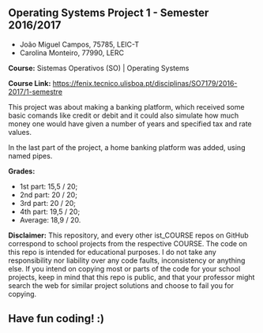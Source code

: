 ## Operating Systems Project 1 - Semester 2016/2017 ##

* João Miguel Campos, 75785, LEIC-T
* Carolina Monteiro, 77990, LERC

**Course:** Sistemas Operativos (SO) | Operating Systems

**Course Link:** https://fenix.tecnico.ulisboa.pt/disciplinas/SO7179/2016-2017/1-semestre

This project was about making a banking platform, which received some basic comands like credit or debit and it could also simulate how much money one would have given a number of years and specified tax and rate values.

In the last part of the project, a home banking platform was added, using named pipes. 

**Grades:** 
* 1st part: 15,5 / 20;
* 2nd part: 20 / 20;
* 3rd part: 20 / 20;
* 4th part: 19,5 / 20;
* Average: 18,9 / 20.

**Disclaimer:**
This repository, and every other ist_COURSE repos on GitHub correspond to school projects from the respective COURSE. The code on this repo is intended for educational purposes. I do not take any responsibility nor liability over any code faults, inconsistency or anything else. If you intend on copying most or parts of the code for your school projects, keep in mind that this repo is public, and that your professor might search the web for similar project solutions and choose to fail you for copying.



## Have fun coding! :)
